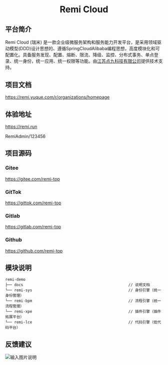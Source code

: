 <h1 align="center" style="margin: 30px 0 30px; font-weight: bold;">Remi Cloud</h1>

## 平台简介

Remi Cloud (瑞米) 是一款企业级微服务架构和服务能力开发平台，是采用领域驱动模型(DDD)设计思想的、遵循SpringCloudAlibaba编程思想，高度模块化和可配置化。具备服务发现、配置、熔断、限流、降级、监控、分布式事务、单点登录、统一身份，统一应用、统一权限等功能。由[江苏点九科技有限公司](https://dianjiu.cc)提供技术支持。

## 项目文档

https://remi.yuque.com/r/organizations/homepage

## 体验地址

https://remi.run

RemiAdmin/123456

## 项目源码

### Gitee

https://gitee.com/remi-top

### GitTok

https://gittok.com/remi-top

### Gitlab

https://gitlab.com/remi-top

### Github

https://github.com/remi-top

## 模块说明
~~~
remi-demo     
├── docs                                               // 说明文档
└── remi-sys                                           // 身份引擎（统一身份管理）
└── remi-bpm                                           // 流程引擎（统一流程管理）
└── remi-xpe                                           // 插件引擎（插件拓展平台）
└── remi-lce                                           // 代码引擎（低代码平台）
~~~

## 反馈建议
![输入图片说明](https://foruda.gitee.com/images/1724906364282310014/2ed67825_5669733.gif "关注扫码动态二维码.gif")

